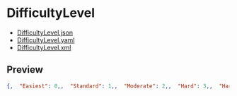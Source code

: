 # DifficultyLevel

- [DifficultyLevel.json](./DifficultyLevel.json)
- [DifficultyLevel.yaml](./DifficultyLevel.yaml)
- [DifficultyLevel.xml](./DifficultyLevel.xml)

## Preview

```json
{,  "Easiest": 0,,  "Standard": 1,,  "Moderate": 2,,  "Hard": 3,,  "Hardest": 4,}

```
